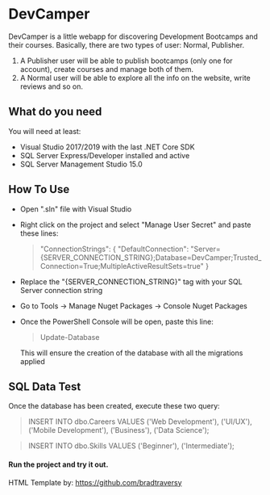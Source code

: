 # DevCamper
DevCamper is a little webapp for discovering Development Bootcamps and their courses. Basically, there are two types of user: Normal, Publisher.
1. A Publisher user will be able to publish bootcamps (only one for account), create courses and manage both of them.
2. A Normal user will be able to explore all the info on the website, write reviews and so on.

## What do you need
You will need at least: 
- Visual Studio 2017/2019 with the last .NET Core SDK
- SQL Server Express/Developer installed and active
- SQL Server Management Studio 15.0

## How To Use
- Open ".sln" file with Visual Studio
- Right click on the project and select "Manage User Secret" and paste these lines:

  > "ConnectionStrings": {
    "DefaultConnection": "Server={SERVER_CONNECTION_STRING};Database=DevCamper;Trusted_Connection=True;MultipleActiveResultSets=true"
  }
- Replace the "{SERVER_CONNECTION_STRING}" tag with your SQL Server connection string
- Go to Tools -> Manage Nuget Packages -> Console Nuget Packages
- Once the PowerShell Console will be open, paste this line:

  > Update-Database
  
  This will ensure the creation of the database with all the migrations applied
  
## SQL Data Test
Once the database has been created, execute these two query:
  > INSERT INTO dbo.Careers VALUES ('Web Development'), ('UI/UX'), ('Mobile Development'), ('Business'), ('Data Science');
  
  > INSERT INTO dbo.Skills VALUES ('Beginner'), ('Intermediate');


#### Run the project and try it out.

HTML Template by: https://github.com/bradtraversy
